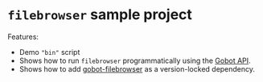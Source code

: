 # `filebrowser` sample project

Features:

- Demo `"bin"` script
- Shows how to run `filebrowser` programmatically using the [Gobot API](https://github.com/benallfree/gobot/tree/v1.0.0-alpha.37/docs/readme.md).
- Shows how to add [gobot-filebrowser](https://www.npmjs.com/package/gobot-filebrowser) as a version-locked dependency.
